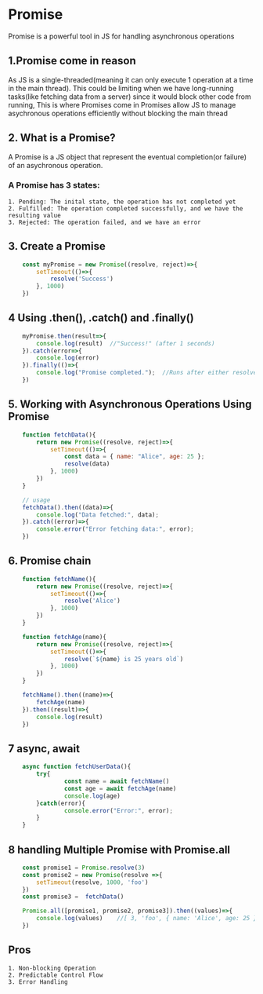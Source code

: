 # Promise
Promise is a powerful tool in JS for handling asynchronous operations
## 1.Promise come in reason
As JS is a single-threaded(meaning it can only execute 1 operation at a time in the main thread). This could be limiting when we have long-running tasks(like fetching data from a server) since it would block other code from running, This is where Promises come in
Promises allow JS to manage asychronous operations efficiently without blocking the main thread

## 2. What is a Promise?
A Promise is a JS object that represent the eventual completion(or failure) of an asychronous operation. </br>
### A Promise has 3 states:
    1. Pending: The inital state, the operation has not completed yet
    2. Fulfilled: The operation completed successfully, and we have the resulting value
    3. Rejected: The operation failed, and we have an error

## 3. Create a Promise
```js
    const myPromise = new Promise((resolve, reject)=>{
        setTimeout(()=>{
            resolve('Success')
        }, 1000)
    })

```
## 4 Using .then(), .catch() and .finally()
```js
    myPromise.then(result=>{
        console.log(result)  //"Success!" (after 1 seconds)
    }).catch(error=>{
        console.log(error)
    }).finally(()=>{
        console.log("Promise completed.");  //Runs after either resolve or reject
    })

```

## 5. Working with Asynchronous Operations Using Promise
```js
    function fetchData(){
        return new Promise((resolve, reject)=>{
            setTimeout(()=>{
                const data = { name: "Alice", age: 25 };
                resolve(data)
            }, 1000)
        })
    }

    // usage
    fetchData().then((data)=>{
        console.log("Data fetched:", data);
    }).catch((error)=>{
        console.error("Error fetching data:", error);
    })

```

## 6. Promise chain
```js
    function fetchName(){
        return new Promise((resolve, reject)=>{
            setTimeout(()=>{
                resolve('Alice')
            }, 1000)
        })
    }

    function fetchAge(name){
        return new Promise((resolve, reject)=>{
            setTimeout(()=>{
                resolve(`${name} is 25 years old`)
            }, 1000)
        })
    }

    fetchName().then((name)=>{
        fetchAge(name)
    }).then((result)=>{
        console.log(result)
    })

```

## 7 async, await
```js
    async function fetchUserData(){
        try{
                const name = await fetchName()
                const age = await fetchAge(name)
                console.log(age)
        }catch(error){
                console.error("Error:", error);
        }
    }
```

## 8 handling Multiple Promise with Promise.all
```js
    const promise1 = Promise.resolve(3)
    const promise2 = new Promise(resolve =>{
        setTimeout(resolve, 1000, 'foo')
    })
    const promise3 =  fetchData()

    Promise.all([promise1, promise2, promise3]).then((values)=>{
        console.log(values)    //[ 3, 'foo', { name: 'Alice', age: 25 } ]
    })
```

## Pros
    1. Non-blocking Operation
    2. Predictable Control Flow
    3. Error Handling
